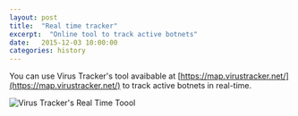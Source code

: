 ```yaml
---
layout: post
title:  "Real time tracker"
excerpt:  "Online tool to track active botnets"
date:   2015-12-03 10:00:00
categories: history
---
```



You can use Virus Tracker's tool avaibable at [https://map.virustracker.net/](https://map.virustracker.net/) to track active botnets in real-time.

![Virus Tracker's Real Time Toool](http://s16.postimg.org/pie9sszlh/botnets_world_map.png)
